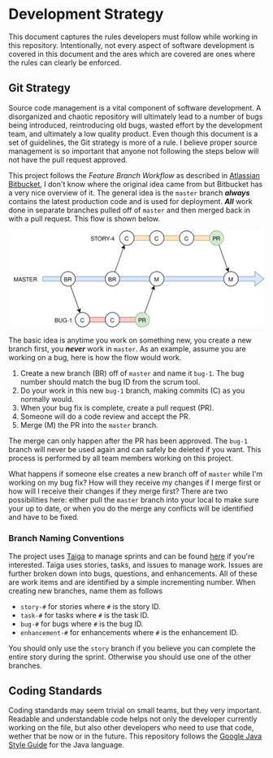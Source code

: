 # Development Strategy
This document captures the rules developers must follow while working in this repository.  Intentionally, not every aspect of software development is covered in this document and the ares which are covered are ones where the rules can clearly be enforced.

## Git Strategy
Source code management is a vital component of software development.  A disorganized and chaotic repository will ultimately lead to a number of bugs being introduced, reintroducing old bugs, wasted effort by the development team, and ultimately a low quality product.  Even though this document is a set of guidelines, the Git strategy is more of a rule.  I believe proper source management is so important that anyone not following the steps below will not have the pull request approved.

This project follows the *Feature Branch Workflow* as described in [Atlassian Bitbucket](https://www.atlassian.com/git/tutorials/comparing-workflows/feature-branch-workflow), I don't know where the original idea came from but Bitbucket has a very nice overview of it.  The general idea is the ``master`` branch ***always*** contains the latest production code and is used for deployment.  ***All*** work done in separate branches pulled off of ``master`` and then merged back in with a pull request.  This flow is shown below.

![Feature Branch Workflow](./misc/git-flow.svg)

The basic idea is anytime you work on something new, you create a new branch first, you ***never*** work in ``master``.  As an example, assume you are working on a bug, here is how the flow would work.

1.  Create a new branch (BR) off of ``master`` and name it ``bug-1``.  The bug number should match the bug ID from the scrum tool.
2.  Do your work in this new ``bug-1`` branch, making commits (C) as you normally would.
3.  When your bug fix is complete, create a pull request (PR).
4.  Someone will do a code review and accept the PR.
5.  Merge (M) the PR into the ``master`` branch.

The merge can only happen after the PR has been approved.  The ``bug-1`` branch will never be used again and can safely be deleted if you want.  This process is performed by all team members working on this project.

What happens if someone else creates a new branch off of ``master`` while I'm working on my bug fix?  How will they receive my changes if I merge first or how will I receive their changes if they merge first?  There are two possibilities here: either pull the ``master`` branch into your local to make sure your up to date, or when you do the merge any conflicts will be identified and have to be fixed.

### Branch Naming Conventions
The project uses [Taiga](https://taiga.io/) to manage sprints and can be found [here](https://tree.taiga.io/project/bart-c137-s2019-ftpclient/timeline) if you're interested.  Taiga uses stories, tasks, and issues to manage work.  Issues are further broken down into bugs, questions, and enhancements.  All of these are work items and are identified by a simple incrementing number.  When creating new branches, name them as follows

- ``story-#`` for stories where ``#`` is the story ID.
- ``task-#`` for tasks where ``#`` is the task ID.
- ``bug-#`` for bugs where ``#`` is the bug ID.
- ``enhancement-#`` for enhancements where ``#`` is the enhancement ID.

You should only use the ``story`` branch if you believe you can complete the entire story during the sprint.  Otherwise you should use one of the other branches.

## Coding Standards
Coding standards may seem trivial on small teams, but they very important.  Readable and understandable code helps not only the developer currently working on the file, but also other developers who need to use that code, wether that be now or in the future.  This repository follows the [Google Java Style Guide](https://google.github.io/styleguide/javaguide.html) for the Java language.
